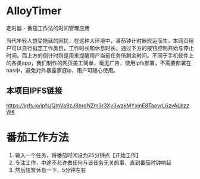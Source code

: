 # AlloyTimer

定时器 - 番茄工作法的时间管理应用

当代年轻人饱受拖延的困扰，在这种大环境中，番茄钟计时器应运而生。本网页用户可以自行拟定工作类目，工作时长和休息时长。通过下方的按钮控制开始与停止时间，而上方的倒计时则是用来提醒用户当前任务所剩余时间。不同于手机软件上的各类app，我们制作的网页美工简单，毫无广告，使用ipfs部署，不需要部署在nas中，避免对外暴露家庭ip，用户可随心使用。

## 本项目IPFS链接

https://ipfs.io/ipfs/QmVa9zJ8brdNZm3r3Xv3wzkMYxinE8TapvrL6zvALbzzWK

# 番茄工作方法

1. 输入一个任务，将番茄时间设为25分钟点【开始工作】
2. 专注工作，中途不允许做任何与该任务无关的事，直到番茄时钟响起
3. 然后短暂休息一下，5分钟左右

